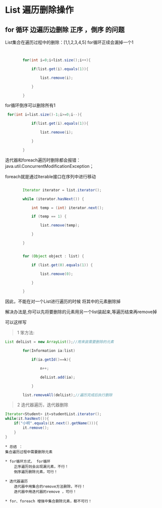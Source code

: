 # List 遍历删除操作


## for 循环 边遍历边删除 正序 ，倒序 的问题


List集合在遍历过程中的删除：[1,1,2,3,4,5]
for循环正续会漏掉一个1

```java


        for(int i=0;i<list.size();i++){

            if(list.get(i).equals(1)){

                list.remove(i);

            }

        }
```

for循环倒序可以删除所有1

```java
 for(int i=list.size()-1;i>=0;i--){

            if(list.get(i).equals(1)){

                list.remove(i);

            }

        }
```

迭代器和foreach遍历时删除都会报错：java.util.ConcurrentModificationException；

foreach就是通过Iterable接口在序列中进行移动

```java

        Iterator iterator = list.iterator();

        while (iterator.hasNext()) {

            int temp = (int) iterator.next();

            if (temp == 1) {

                list.remove(temp);

            }

        }


        for (Object object : list) {

            if (list.get(0).equals(1)) {

                list.remove(0);

            }

        }

```


因此，不能在对一个List进行遍历的时候 将其中的元素删除掉

解决办法是,你可以先将要删除的元素用另一个list装起来,等遍历结束再remove掉

可以这样写

> 1 笨方法:

```java
List delList = new ArrayList();//用来装需要删除的元素

        for(Information ia:list)

            if(ia.getId()==k){

                n++;

                delList.add(ia);

            }

        list.removeAll(delList);//遍历完成后执行删除
```

> 2 迭代器遍历，迭代器删除


```java
Iterator<Student> it=studentList.iterator();
while(it.hasNext()){
    if("小明".equals(it.next().getName())){
        it.remove();
    }
}
```



```
* 总结 ： 
集合遍历过程中需要删除元素

* for循环方式， for循环
    正序遍历则会出现漏元素，不行！
    倒序遍历删除元素，可行！

* 迭代器遍历
    迭代器中用集合的remove方法删除，不行！
    迭代器中用迭代器的remove ，可行！

* for、foreach 增强中集合删除元素，都不可行！
```
